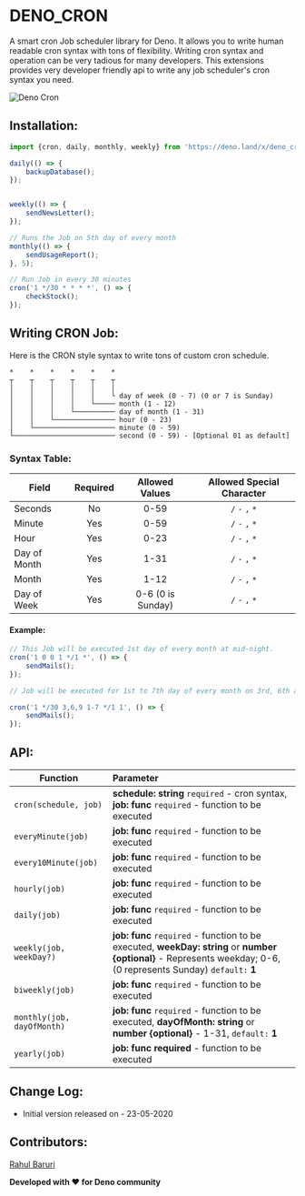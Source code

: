 # DENO_CRON

A smart cron Job scheduler library for Deno. It allows you to write human readable cron syntax with tons of flexibility. Writing cron syntax and operation can be very tadious for many developers. This extensions provides very developer friendly api to write any job scheduler's cron syntax you need.

![Deno Cron](https://img.favpng.com/17/13/23/timer-stopwatch-software-clock-icon-png-favpng-xwrnzULsR1z7fgpS33hc6346n.jpg)


## Installation:

```javascript
import {cron, daily, monthly, weekly} from 'https://deno.land/x/deno_cron/cron.ts';

daily(() => {
    backupDatabase();
});


weekly(() => {
    sendNewsLetter();
});

// Runs the Job on 5th day of every month
monthly(() => {
    sendUsageReport();
}, 5);

// Run Job in every 30 minutes
cron('1 */30 * * * *', () => {
    checkStock();
});

```

## Writing CRON Job:

Here is the CRON style syntax to write tons of custom cron schedule.

```
*    *    *    *    *    *
┬    ┬    ┬    ┬    ┬    ┬
│    │    │    │    │    │
│    │    │    │    │    └ day of week (0 - 7) (0 or 7 is Sunday)
│    │    │    │    └───── month (1 - 12)
│    │    │    └────────── day of month (1 - 31)
│    │    └─────────────── hour (0 - 23)
│    └──────────────────── minute (0 - 59)
└───────────────────────── second (0 - 59) - [Optional 01 as default]
```

### Syntax Table:

| Field        | Required           | Allowed Values  | Allowed Special Character |
| ------------- |:-------------:|:----------------------:|:------------------:|
| Seconds      | No | 0-59 | `/` `-` `,` `*` |
| Minute      | Yes      |   0-59 | `/` `-` `,` `*` |
| Hour | Yes     |    0-23 | `/` `-` `,` `*` |
| Day of Month | Yes     |    1-31 | `/` `-` `,` `*` |
| Month | Yes     |    1-12 | `/` `-` `,` `*` |
| Day of Week | Yes     |    0-6 (0 is Sunday) | `/` `-` `,` `*` |

#### Example:

```javascript
// This Job will be executed 1st day of every month at mid-night.
cron('1 0 0 1 */1 *', () => {
    sendMails();
});

// Job will be executed for 1st to 7th day of every month on 3rd, 6th and 9th hour and every 30 minutes if it's monday

cron('1 */30 3,6,9 1-7 */1 1', () => {
    sendMails();
});

```

## API:

| Function                    |                                Parameter        |
| ---------------------------- |:--------------------------------------------|
| `cron(schedule, job)`      |  **schedule: string** `required` - cron syntax, **job: func**  `required` - function to be executed|
| `everyMinute(job)`      |  **job: func** `required` - function to be executed |
| `every10Minute(job)`      |  **job: func** `required` - function to be executed |
| `hourly(job)`      |  **job: func** `required` - function to be executed |
| `daily(job)`      |  **job: func** `required` - function to be executed |
| `weekly(job, weekDay?)`      |  **job: func** `required` - function to be executed,  **weekDay: string** or **number** **{optional}** - Represents weekday; 0-6, (0 represents Sunday) `default:` **1** |
| `biweekly(job)`      |  **job: func** `required` - function to be executed |
| `monthly(job, dayOfMonth)`      |  **job: func** `required` - function to be executed, **dayOfMonth: string** or **number** **{optional}** -  1-31, `default:` **1** |
| `yearly(job)`      |  **job: func** **required** - function to be executed |


## Change Log:
* Initial version released on - 23-05-2020

## Contributors:

[Rahul Baruri](https://www.linkedin.com/in/rahul-baruri-23312311a/)

**Developed with ❤️ for Deno community**
